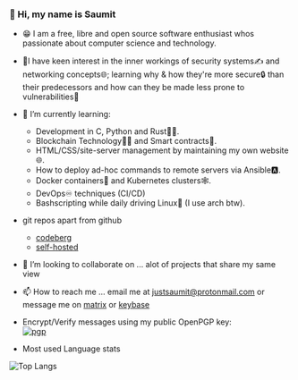 ### 👋 Hi, my name is Saumit

- 😁 I am a free, libre and open source software enthusiast whos passionate about computer science and technology. 
- 🧐I have keen interest in the inner workings of security systems✍️ and networking concepts🌐; learning why & how they're more secure🔒 than their predecessors and how can they be made less prone to vulnerabilities🔐 

- 🌱 I’m currently learning:
  - Development in C, Python and Rust👨‍💻.
  - Blockchain Technology🧊🔗 and Smart contracts🤝.
  - HTML/CSS/site-server management by maintaining my own website🌐.
  - How to deploy ad-hoc commands to remote servers via Ansible🅰️.
  - Docker containers🐳 and Kubernetes clusters🕸️.
  - DevOps♾️ techniques (CI/CD)
  - Bashscripting while daily driving Linux🐧 (I use arch btw).

- git repos apart from github
  - [codeberg](https://codeberg.org/justsaumit)
  - [self-hosted](https://git.draconyan.xyz)

- 💞️ I’m looking to collaborate on ...
alot of projects that share my same view
- 📫 How to reach me ...
email me at justsaumit@protonmail.com
or message me on [matrix](https://matrix.to/#/@justsaumit:matrix.org)
or [keybase](https://keybase.io/justsaumit)
- Encrypt/Verify messages using my public OpenPGP key:  
[![pgp](https://img.shields.io/keybase/pgp/justsaumit?color=red&label=gpg&logo=gnu)](https://github.com/justsaumit.gpg)

- Most used Language stats

![Top Langs](https://github-readme-stats.vercel.app/api/top-langs/?username=justsaumit&theme=tokyonight)
